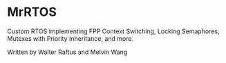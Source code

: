# MrRTOS
Custom RTOS implementing FPP Context Switching, Locking Semaphores, Mutexes with Priority Inheritance, and more. 

Written by Walter Raftus and Melvin Wang
